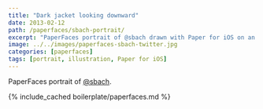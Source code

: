 ```yaml
---
title: "Dark jacket looking downward"
date: 2013-02-12
path: /paperfaces/sbach-portrait/
excerpt: "PaperFaces portrait of @sbach drawn with Paper for iOS on an iPad."
image: ../../images/paperfaces-sbach-twitter.jpg
categories: [paperfaces]
tags: [portrait, illustration, Paper for iOS]
---
```


PaperFaces portrait of [@sbach](https://twitter.com/sbach).

{% include_cached boilerplate/paperfaces.md %}
